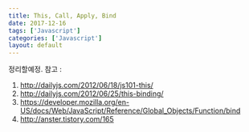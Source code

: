 ```yaml
---
title: This, Call, Apply, Bind
date: 2017-12-16
tags: ['Javascript']
categories: ['Javascript']
layout: default
---
```


정리할예정.
참고 :

1. http://dailyjs.com/2012/06/18/js101-this/
2. http://dailyjs.com/2012/06/25/this-binding/
3. https://developer.mozilla.org/en-US/docs/Web/JavaScript/Reference/Global_Objects/Function/bind
4. http://anster.tistory.com/165